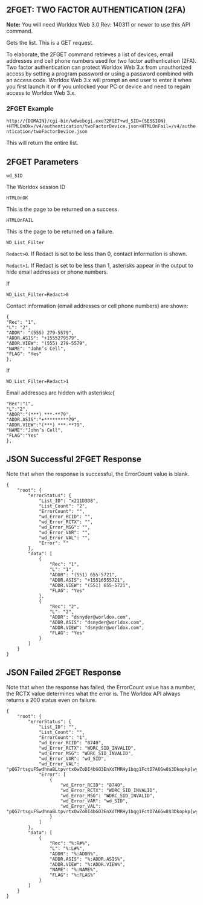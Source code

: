 ## 2FGET: TWO FACTOR AUTHENTICATION (2FA)

**Note:** You will need Worldox Web 3.0 Rev: 140311 or newer to use this API command.

Gets the list. This is a GET request.

To elaborate, the 2FGET command retrieves a list of devices, email addresses and cell phone numbers used for two factor authentication (2FA). Two factor authentication can protect Worldox Web 3.x from unauthorized access by setting a program password or using a password combined with an access code.  Worldox Web 3.x will prompt an end user to enter it when you first launch it or if you unlocked your PC or device and need to regain access to Worldox Web 3.x. 

### 2FGET Example 

`http://{DOMAIN}/cgi-bin/wdwebcgi.exe?2FGET+wd_SID={SESSION} +HTMLOnOk=/v4/authentication/twoFactorDevice.json+HTMLOnFail=/v4/authentication/twoFactorDevice.json`

This will return the entire list.

## 2FGET Parameters

`wd_SID`

The Worldox session ID

`HTMLOnOK`

This is the page to be returned on a success.

`HTMLOnFAIL`

This is the page to be returned on a failure.

`WD_List_Filter`

`Redact>0`. If Redact is set to be less than 0, contact information is shown. 

`Redact>1`. If Redact is set to be less than 1, asterisks appear in the output to hide email addresses or phone numbers.

If

`WD_List_Filter=Redact>0`

Contact information (email addresses or cell phone numbers) are shown:

```
{
"Rec": "1",
"L": "2",
"ADDR": "(555) 279-5579",
"ADDR.ASIS": "+1555279579",
"ADDR.VIEW": "(555) 279-5579",
"NAME": "John’s Cell",
"FLAG": "Yes"
},
```

If

`WD_List_Filter=Redact>1`

Email addresses are hidden with asterisks:{

```
"Rec":"1",
"L":"2",
"ADDR":"(***) ***-**79",
"ADDR.ASIS":"+*********79",
"ADDR.VIEW":"(***) ***-**79",
"NAME":"John’s Cell",
"FLAG":"Yes"
},
```

## JSON Successful 2FGET Response

Note that when the response is successful, the ErrorCount value is blank. 

```
{
    "root": {
        "errorStatus": {
            "List_ID": "x211D3D8",
            "List_Count": "2",
            "ErrorCount": "",
            "wd_Error_RCID": "",
            "wd_Error_RCTX": "",
            "wd_Error_MSG": "",
            "wd_Error_VAR": "",
            "wd_Error_VAL": "",
            "Error": ""
        },
        "data": [
            {
                "Rec": "1",
                "L": "1",
                "ADDR": "(551) 655-5721",
                "ADDR.ASIS": "+15516555721",
                "ADDR.VIEW": "(551) 655-5721",
                "FLAG": "Yes"
            },
            {
                "Rec": "2",
                "L": "2",
                "ADDR": "dsnyder@worldox.com",
                "ADDR.ASIS": "dsnyder@worldox.com",
                "ADDR.VIEW": "dsnyder@worldox.com",
                "FLAG": "Yes"
            }
        ]
    }
}
```

## JSON Failed 2FGET Response

Note that when the response has failed, the ErrorCount value has a number, the RCTX value determines what the error is. The Worldox API always returns a 200 status even on failure.  

```
{
    "root": {
        "errorStatus": {
            "List_ID": "",
            "List_Count": "",
            "ErrorCount": "1",
            "wd_Error_RCID": "8740",
            "wd_Error_RCTX": "WDRC_SID_INVALID",
            "wd_Error_MSG": "WDRC_SID_INVALID",
            "wd_Error_VAR": "wd_SID",
            "wd_Error_VAL": "pQG7rtsguFSwdhnaBLtpvrtxOwZoDI4bGO3EnXdTMRHy1bqg1FctD7A6Gw8$3Dkopkp[wy",
            "Error": [
                {
                    "wd_Error_RCID": "8740",
                    "wd_Error_RCTX": "WDRC_SID_INVALID",
                    "wd_Error_MSG": "WDRC_SID_INVALID",
                    "wd_Error_VAR": "wd_SID",
                    "wd_Error_VAL": "pQG7rtsguFSwdhnaBLtpvrtxOwZoDI4bGO3EnXdTMRHy1bqg1FctD7A6Gw8$3Dkopkp[wy"
                }
            ]
        },
        "data": [
            {
                "Rec": "%:R#%",
                "L": "%:L#%",
                "ADDR": "%:ADDR%",
                "ADDR.ASIS": "%:ADDR.ASIS%",
                "ADDR.VIEW": "%:ADDR.VIEW%",
                "NAME": "%:NAME%",
                "FLAG": "%:FLAG%"
            }
        ]
    }
}
```

